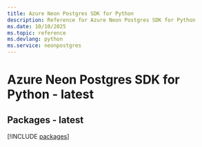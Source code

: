 ```yaml
---
title: Azure Neon Postgres SDK for Python
description: Reference for Azure Neon Postgres SDK for Python
ms.date: 10/10/2025
ms.topic: reference
ms.devlang: python
ms.service: neonpostgres
---
```

# Azure Neon Postgres SDK for Python - latest
## Packages - latest
[!INCLUDE [packages](neon-postgres-index.md)]
